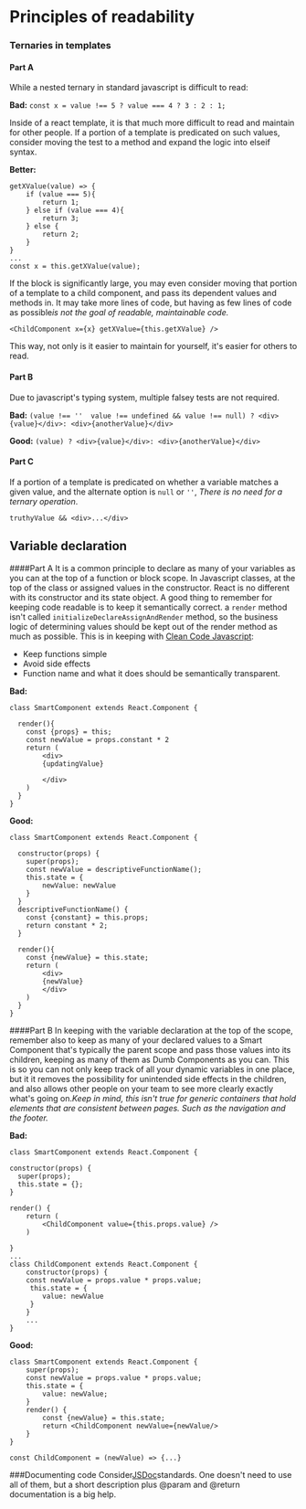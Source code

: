 # Principles of readability
### Ternaries in templates
#### Part A
While a nested ternary in standard javascript is difficult to read:

**Bad:**
`const x = value !== 5 ? value === 4 ? 3 : 2 : 1;`

Inside of a react template, it is that much more difficult to read and maintain for other people.
If a portion of a template is predicated on such values, consider moving the test to a method and expand the logic into
elseif syntax.

**Better:**
```
getXValue(value) => {
    if (value === 5){
        return 1;
    } else if (value === 4){
        return 3;
    } else {
        return 2;
    }
}
...
const x = this.getXValue(value); 
```

If the block is significantly large, you may even consider moving that portion of a template to a child component, 
and pass its dependent values and methods in. It may take more lines of code, but having as few lines of code as possible*is not the goal of readable, maintainable code.*

`<ChildComponent x={x} getXValue={this.getXValue} />`

This way, not only is it easier to maintain for yourself, it's easier for others to read.

#### Part B

Due to javascript's typing system, multiple falsey tests are not required.

**Bad:**
`(value !== ''  value !== undefined && value !== null) ? <div>{value}</div>: <div>{anotherValue}</div>`

**Good:**
`(value) ? <div>{value}</div>: <div>{anotherValue}</div>`


#### Part C
If a portion of a template is predicated on whether a variable matches a given value, and the alternate option is `null` or `''`,
*There is no need for a ternary operation*.

`truthyValue && <div>...</div>`


## Variable declaration
####Part A
It is a common principle to declare as many of your variables as you can at the top of a function or block scope.
In Javascript classes, at the top of the class or assigned values in the constructor.
React is no different with its constructor and its state object. A good thing to remember for keeping code readable is
to keep it semantically correct. a `render` method isn't called `initializeDeclareAssignAndRender` method, so the business
logic of determining values should be kept out of the render method as much as possible. This is in keeping with [Clean Code Javascript](https://github.com/ryanmcdermott/clean-code-javascript):

- Keep functions simple
- Avoid side effects
- Function name and what it does should be semantically transparent.

**Bad:**

```
class SmartComponent extends React.Component {

  render(){
    const {props} = this;
    const newValue = props.constant * 2 
    return (
        <div>
        {updatingValue}
        
        </div>
    )
  }
}
```

**Good:**
```
class SmartComponent extends React.Component {

  constructor(props) {
    super(props);
    const newValue = descriptiveFunctionName();
    this.state = {
        newValue: newValue    
    }
  }  
  descriptiveFunctionName() { 
    const {constant} = this.props;
    return constant * 2;  
  }

  render(){
    const {newValue} = this.state;
    return (
        <div>
        {newValue}
        </div>
    )
  }
}
```

####Part B
In keeping with the variable declaration at the top of the scope, remember also to keep as many of your declared values
to a Smart Component that's typically the parent scope and pass those values into  its children, keeping as many of them
as Dumb Components as you can. This is so you can not only keep track of all your dynamic variables in one place, but it
it removes the possibility for unintended side effects in the children, and also allows other people on your team to see
more clearly exactly what's going on.*Keep in mind, this isn't true for generic containers that hold elements that are consistent between pages.
Such as the navigation and the footer.*

**Bad:**
```
class SmartComponent extends React.Component {

constructor(props) {
  super(props);
  this.state = {};
}

render() {
    return (
        <ChildComponent value={this.props.value} />    
    )

}
...
class ChildComponent extends React.Component {
    constructor(props) {
    const newValue = props.value * props.value;
     this.state = {
        value: newValue
     }
    }
    ...
}

```

**Good:**
```
class SmartComponent extends React.Component {
    super(props);
    const newValue = props.value * props.value;
    this.state = {
        value: newValue;
    }
    render() {
        const {newValue} = this.state;
        return <ChildComponent newValue={newValue/>
    }
}

const ChildComponent = (newValue) => {...}
```

###Documenting code
Consider[JSDoc](http://usejsdoc.org/howto-es2015-classes.html)standards.
One doesn't need to use all of them, but a short description plus @param and @return documentation is a big help.
